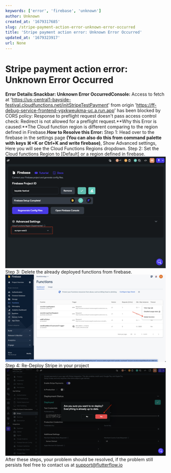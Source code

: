 ```yaml
---
keywords: ['error', 'firebase', 'unknown']
author: Unknown
created_at: '1679317685'
slug: /stripe-payment-action-error-unknown-error-occurred
title: 'Stripe payment action error: Unknown Error Occurred'
updated_at: '1679323917'
url: None
---
```

# Stripe payment action error: Unknown Error Occurred

**Error Details:**Snackbar: Unknown Error Occurred**Console:**
Access to fetch at 'https://us-central1-bayside-festival.cloudfunctions.net/initStripeTestPayment' from origin 'https://ff-debug-service-frontend-ygxkweukma-uc.a.run.app' has been blocked by CORS policy: Response to preflight request doesn't pass access control check: Redirect is not allowed for a preflight request.**Why this Error is caused:**The Cloud function region is different comparing to the region defined in Firebase.**How to Resolve this Error:**
Step 1: Head over to the firebase in the settings page **(You can also do this from command palette with keys ⌘+K or Ctrl+K and write firebase)**, Show Advanced settings, Here you will see the Cloud Functions Regions dropdown. 
Step 2: Set the Cloud functions Region to [Default] or a region defined in firebase.​
![](../assets/20250430121226481647.png)Step 3: Delete the already deployed functions from firebase.​
![](../assets/20250430121226777130.png)Step 4: Re-Deploy Stripe in your project​
![](../assets/20250430121227109718.png)After these steps, your problem should be resolved, if the problem still persists feel free to contact us at support@flutterflow.io​
